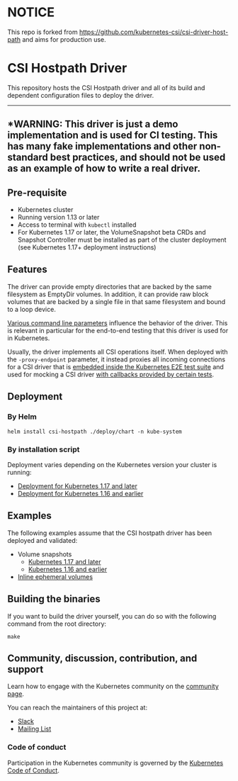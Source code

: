 # NOTICE
This repo is forked from https://github.com/kubernetes-csi/csi-driver-host-path and aims for production use.
# CSI Hostpath Driver

This repository hosts the CSI Hostpath driver and all of its build and dependent configuration files to deploy the driver.

---
*WARNING: This driver is just a demo implementation and is used for CI testing. This has many fake implementations and other non-standard best practices, and should not be used as an example of how to write a real driver.
---

## Pre-requisite
- Kubernetes cluster
- Running version 1.13 or later
- Access to terminal with `kubectl` installed
- For Kubernetes 1.17 or later, the VolumeSnapshot beta CRDs and Snapshot Controller must be installed as part of the cluster deployment (see Kubernetes 1.17+ deployment instructions)

## Features

The driver can provide empty directories that are backed by the same filesystem as EmptyDir volumes. In addition, it can provide raw block volumes that are backed by a single file in that same filesystem and bound to a loop device.

[Various command line parameters](cmd/hostpathplugin/maing.go) influence the behavior of the driver. This is relevant in particular for the end-to-end testing that this driver is used for in Kubernetes.

Usually, the driver implements all CSI operations itself. When deployed with the `-proxy-endpoint` parameter, it instead proxies all incoming connections for a CSI driver that is [embedded inside the Kubernetes E2E test suite](https://github.com/kubernetes/kubernetes/tree/master/test/e2e/storage/drivers/csi-test) and used for mocking a CSI driver [with callbacks provided by certain tests](https://github.com/kubernetes/kubernetes/blob/5ad79eae2dcbf33df3b35c48ec993d30fbda46dd/test/e2e/storage/csi_mock_volume.go#L110).

## Deployment
### By Helm
```shell
helm install csi-hostpath ./deploy/chart -n kube-system
```

### By installation script
Deployment varies depending on the Kubernetes version your cluster is running:
- [Deployment for Kubernetes 1.17 and later](docs/deploy-1.17-and-later.md)
- [Deployment for Kubernetes 1.16 and earlier](docs/deploy-pre-1.17.md)

## Examples
The following examples assume that the CSI hostpath driver has been deployed and validated:
- Volume snapshots
  - [Kubernetes 1.17 and later](docs/example-snapshots-1.17-and-later.md)
  - [Kubernetes 1.16 and earlier](docs/example-snapshots-pre-1.17.md)
- [Inline ephemeral volumes](docs/example-ephemeral.md)

## Building the binaries
If you want to build the driver yourself, you can do so with the following command from the root directory:

```shell
make
```

## Community, discussion, contribution, and support

Learn how to engage with the Kubernetes community on the [community page](http://kubernetes.io/community/).

You can reach the maintainers of this project at:

- [Slack](http://slack.k8s.io/)
- [Mailing List](https://groups.google.com/forum/#!forum/kubernetes-dev)

### Code of conduct

Participation in the Kubernetes community is governed by the [Kubernetes Code of Conduct](code-of-conduct.md).

[owners]: https://git.k8s.io/community/contributors/guide/owners.md
[Creative Commons 4.0]: https://git.k8s.io/website/LICENSE
